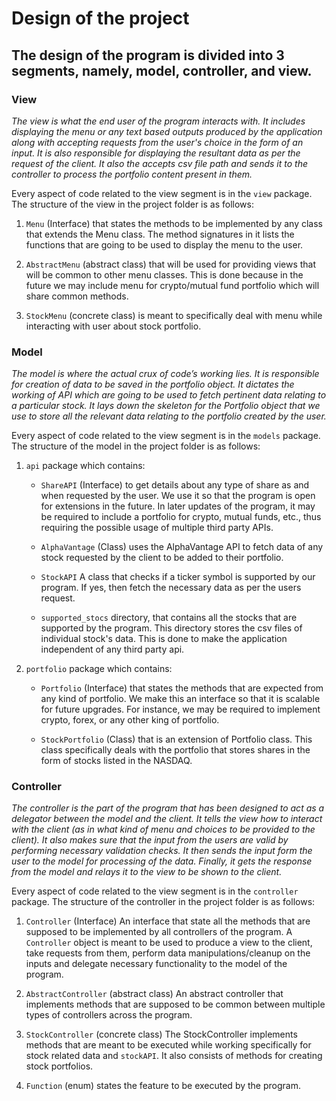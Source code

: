 
# Design of the project


## The design of the program is divided into 3 segments, namely, model, controller, and view.

### View
*The view is what the end user of the program interacts with.
It includes displaying the menu or any text based outputs produced by the application along with
accepting requests from the user's choice in the form of an input.
It is also responsible for displaying the resultant data as per the request of the client.
It also the accepts csv file path and sends it to the controller to process the portfolio
content present in them.*

Every aspect of code related to the view segment is in the `view` package.
The structure of the view in the project folder is as follows:

1. `Menu` (Interface) that states the methods to be implemented by any class that extends
   the Menu class. The method signatures in it lists the functions that are going to be used to
   display the menu to the user.

2. `AbstractMenu` (abstract class) that will be used for providing views that will be
   common to other menu classes. This is done because in the future we may include menu for
   crypto/mutual fund portfolio which will share common methods.

3. `StockMenu` (concrete class) is meant to specifically deal with menu while interacting with
   user about stock portfolio.


### Model
*The model is where the actual crux of code’s working lies. It is responsible for creation of
data to be saved in the portfolio object. It dictates the working of API which are going to be
used to fetch pertinent data relating to a particular stock. It lays down the skeleton for the
Portfolio object that we use to store all the relevant data relating to the portfolio created
by the user.*

Every aspect of code related to the view segment is in the `models` package.
The structure of the model in the project folder is as follows:

1. `api` package which contains:
   - `ShareAPI` (Interface) to get details about any type of share as and when requested by the
     user. We use it so that the program is open for extensions in the future. In later updates
     of the program, it may be required to include a portfolio for crypto, mutual funds, etc.,
     thus requiring the possible usage of multiple third party APIs.

   - `AlphaVantage` (Class) uses the AlphaVantage API to fetch data of any stock requested by
     the client to be added to their portfolio.

   - `StockAPI` A class that checks if a ticker symbol is supported by our program.
     If yes, then fetch the necessary data as per the users request.

   - `supported_stocs` directory, that contains all the stocks that are supported by the program.
     This directory stores the csv files of individual stock's data. This is done to make the
     application independent of any third party api.

2. `portfolio` package which contains:
   - `Portfolio` (Interface) that states the methods that are expected from any kind of portfolio.
     We make this an interface so that it is scalable for future upgrades. For instance, we may be
     required to implement crypto, forex, or any other king of portfolio.

   - `StockPortfolio` (Class) that is an extension of Portfolio class. This class specifically
     deals with the portfolio that stores shares in the form of stocks listed in the NASDAQ.

### Controller

*The controller is the part of the program that has been designed to act as a delegator
between the model and the client. It tells the view how to interact with the client (as in
what kind of menu and choices to be provided to the client). It also makes sure that the
input from the users are valid by performing necessary validation checks. It then sends the
input form the user to the model for processing of the data. Finally, it gets the response from the
model and relays it to the view to be shown to the client.*


Every aspect of code related to the view segment is in the `controller` package.
The structure of the controller in the project folder is as follows:

1. `Controller` (Interface) An interface that state all the methods that are supposed to be
   implemented by all controllers of the program. A `Controller` object is meant to be
   used to produce a view to the client, take requests from them, perform data manipulations/cleanup
   on the inputs and delegate necessary functionality to the model of the program.

2. `AbstractController` (abstract class) An abstract controller that implements methods that
   are supposed to be common between multiple types of controllers across the program.

3. `StockController` (concrete class) The StockController implements methods that are meant to
   be executed while working specifically for stock related data and `stockAPI`. It also consists of
   methods for creating stock portfolios.

4. `Function` (enum) states the feature to be executed by the program.



